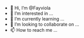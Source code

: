 - 👋 Hi, I’m @Fayviola
- 👀 I’m interested in ...
- 🌱 I’m currently learning ...
- 💞️ I’m looking to collaborate on ...
- 📫 How to reach me ...

<!---
Fayviola/Fayviola is a ✨ special ✨ repository because its `README.md` (this file) appears on your GitHub profile.
You can click the Preview link to take a look at your changes.
--->
